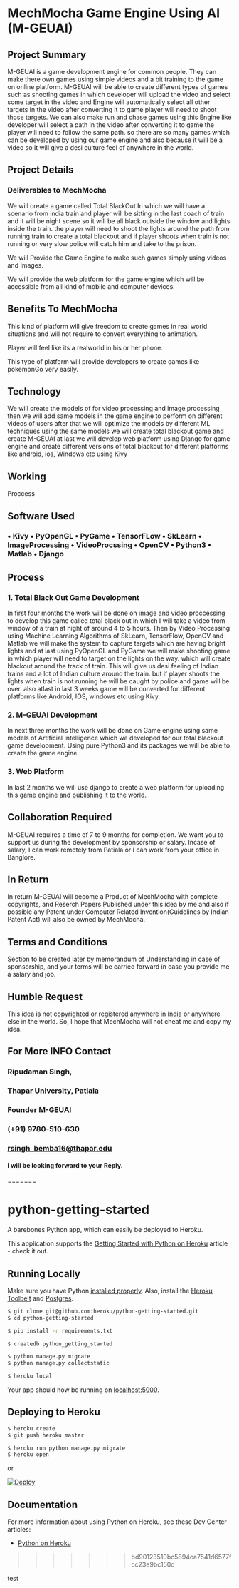 # MechMocha Game Engine Using AI (M-GEUAI)

## Project Summary
M-GEUAI is a game development engine for common people. They can make there own games using simple videos and a bit training to the game on online platform. M-GEUAI will be able to create different types of games such as shooting games in which developer will upload the video and select some target in the video and Engine will automatically select all other targets in the video after converting it to game  player will need to shoot those targets. We can also make run and chase games using this Engine like developer will select a path in the video after converting it to game the player will need to follow the same path. so there are so many games which can be developed by using our game engine and also because it will be a video so it will give a desi culture feel of anywhere in the world.

## Project Details
### Deliverables to MechMocha
We will create a game called Total BlackOut In which we will have a scenario from india train and player will be sitting in the last coach of train and it will be night scene so it will be all black outside the window and lights inside the train. the player will need to shoot the lights around the path from running train to create a total blackout and if player shoots when train is not running or very slow police will catch him and take to the prison.

We will Provide the Game Engine to make such games simply using videos and Images. 

We will provide the web platform for the game engine which will be accessible from all kind of mobile and computer devices.

## Benefits To MechMocha
This kind of platform will give freedom to create games in real world situations and will not require to convert everything to animation.

Player will feel like its a realworld in his or her phone.

This type of platform will provide developers to create games like pokemonGo very easily.


## Technology
We will create the models of for video processing and image processing then we will add same models in the game engine to perform on different videos of users after that we will optimize the models by different ML techniques using the same models we will create total blackout game and create M-GEUAI at last we will develop web platform using Django for game engine and create different versions of total blackout for different platforms like android, ios, Windows etc using Kivy


## Working
Proccess

## Software Used
### • Kivy • PyOpenGL •	PyGame • TensorFLow • SkLearn •	ImageProcessing • VideoProcssing • OpenCV •	Python3 • Matlab • Django

## Process
### 1. Total Black Out Game Development
In first four months the work will be done on image and video proccessing to develop this game called total black out in which I will take a video from window of a train at night of around 4 to 5 hours. Then by Video Processing using Machine Learning Algorithms of SkLearn, TensorFlow, OpenCV and Matlab we will make the system to capture targets which are having bright lights and at last using PyOpenGL and PyGame we will make shooting game in which player will need to target on the lights on the way. which will create blackout around the track of train. This will give us desi feeling of Indian trains and a lot of Indian culture around the train. but if player shoots the lights when train is not running he will be caught by police and game will be over. also atlast in last 3 weeks game will be converted for different platforms like Android, IOS, windows etc using Kivy.

### 2. M-GEUAI Development
In next three months the work will be done on Game engine using same models of Artificial Intelligence which we developed for our total blackout game development. Using pure Python3 and its packages we will be able to create the game engine.

### 3. Web Platform
In last 2 months we will use django to create a web platform for uploading this game engine and publishing it to the world.


## Collaboration Required
M-GEUAI requires a time of 7 to 9 months for completion. We want you to support us during the development by sponsorship or salary. Incase of salary, I can work remotely from Patiala or I can work from your office in Banglore.


## In Return
In return M-GEUAI will become a Product of MechMocha with complete copyrights, and Reserch Papers Published under this idea by me and also if possible any Patent under Computer Related Invention(Guidelines by Indian Patent Act) will also be owned by MechMocha.


## Terms and Conditions
Section to be created later by memorandum of Understanding in case of sponsorship, and your terms will be carried forward in case you provide me a salary and job.


## Humble Request
This idea is not copyrighted or registered anywhere in India or anywhere else in the world. So, I hope that MechMocha will not cheat me and copy my idea.


## For More INFO Contact
### Ripudaman Singh,
### Thapar University, Patiala
### Founder M-GEUAI
### (+91) 9780-510-630
### rsingh_bemba16@thapar.edu

#### I will be looking forward to your Reply.

=======
# python-getting-started

A barebones Python app, which can easily be deployed to Heroku.

This application supports the [Getting Started with Python on Heroku](https://devcenter.heroku.com/articles/getting-started-with-python) article - check it out.

## Running Locally

Make sure you have Python [installed properly](http://install.python-guide.org).  Also, install the [Heroku Toolbelt](https://toolbelt.heroku.com/) and [Postgres](https://devcenter.heroku.com/articles/heroku-postgresql#local-setup).

```sh
$ git clone git@github.com:heroku/python-getting-started.git
$ cd python-getting-started

$ pip install -r requirements.txt

$ createdb python_getting_started

$ python manage.py migrate
$ python manage.py collectstatic

$ heroku local
```

Your app should now be running on [localhost:5000](http://localhost:5000/).


## Deploying to Heroku

```sh
$ heroku create
$ git push heroku master

$ heroku run python manage.py migrate
$ heroku open
```
or

[![Deploy](https://www.herokucdn.com/deploy/button.png)](https://heroku.com/deploy)


## Documentation

For more information about using Python on Heroku, see these Dev Center articles:

- [Python on Heroku](https://devcenter.heroku.com/categories/python)
>>>>>>> bd90123510bc5894ca7541d6577fcc23e9bc150d

test
